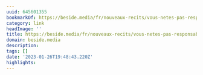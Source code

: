 ```yaml
---
uuid: 645601355
bookmarkOf: https://beside.media/fr/nouveaux-recits/vous-netes-pas-responsable-des-changements-climatiques/
category: link
headImage: ''
title: https://beside.media/fr/nouveaux-recits/vous-netes-pas-responsable-des-changements-climatiques/
domain: beside.media
description: 
tags: []
date: '2023-01-26T19:48:43.220Z'
highlights: 
---
```




